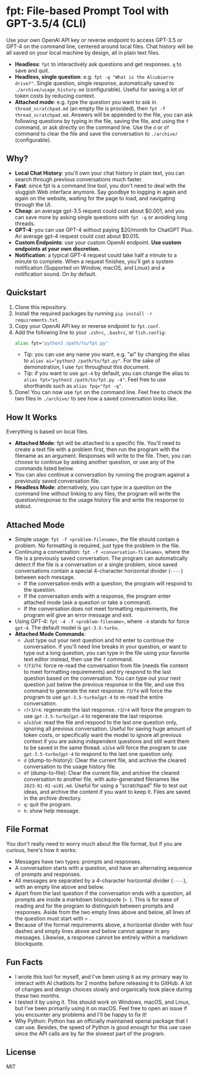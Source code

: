 # fpt: File-based Prompt Tool with GPT-3.5/4 (CLI)

Use your own OpenAI API key or reverse endpoint to access GPT-3.5 or GPT-4 on the command line, centered around local files. Chat history will be all saved on your local machine by design, all in plain text files.

- **Headless**: `fpt` to interactively ask questions and get responses. `q` to save and quit.
- **Headless, single question**: e.g. `fpt -q "What is the Alcubierre drive?"`. Single question, single response, automatically saved to `./archive/usage_history.md` (configurable). Useful for saving a lot of token costs by reducing context.
- **Attached mode**: e.g. type the question you want to ask in `thread_scratchpad.md` (an empty file is provided), then `fpt -f thread_scratchpad.md`. Answers will be appended to the file, you can ask following questions by typing in the file, saving the file, and using the `f` command, or ask directly on the command line. Use the `d` or `df` command to clear the file and save the conversation to `./archive/` (configurable).

## Why?

- **Local Chat History**: you'll own your chat history in plain text, you can search through previous conversations much faster.
- **Fast**: since fpt is a command line tool, you don't need to deal with the sluggish Web interface anymore. Say goodbye to logging in again and again on the website, waiting for the page to load, and navigating through the UI.
- **Cheap**: an average gpt-3.5 request could cost about $0.001, and you can save more by asking single questions with `fpt -q` or avoiding long threads.
- **GPT-4**: you can use GPT-4 without paying $20/month for ChatGPT Plus. An average gpt-4 request could cost about $0.015.
- **Custom Endpoints**: use your custom OpenAI endpoint. **Use custom endpoints at your own discretion.**
- **Notification**: a typical GPT-4 request could take half a minute to a minute to complete. When a request finishes, you'll get a system notification (Supported on Window, macOS, and Linux) and a notification sound. On by default.

## Quickstart

1. Clone this repository.
2. Install the required packages by running `pip install -r requirements.txt`.
3. Copy your OpenAI API key or reverse endpoint to `fpt.conf`.
4. Add the following line to your `.zshrc`, `.bashrc`, or `fish.config`:
   ```bash
   alias fpt="python3 /path/to/fpt.py"
   ```
   - Tip: you can use any name you want, e.g. "ai" by changing the alias to `alias ai="python3 /path/to/fpt.py"`. For the sake of demonstration, I use `fpt` throughout this document.
   - Tip: if you want to use `gpt-4` by default, you can change the alias to `alias fpt="python3 /path/to/fpt.py -4"`. Feel free to use shorthands such as `alias fpq="fpt -q"`.
5. Done! You can now use `fpt` on the command line. Feel free to check the two files in `./archive/` to see how a saved conversation looks like.

## How It Works

Everything is based on local files.

- **Attached Mode**: fpt will be attached to a specific file. You'll need to create a text file with a problem first, then run the program with the filename as an argument. Responses will write to the file. Then, you can choose to continue by asking another question, or use any of the commands listed below.
- You can also continue a conversation by running the program against a previously saved conversation file.
- **Headless Mode**: alternatively, you can type in a question on the command line without linking to any files, the program will write the question/response to the usage history file and write the response to stdout.

## Attached Mode

- Simple usage: `fpt -f <problem-filename>`, the file should contain a problem. No formatting is required, just type the problem in the file.
- Continuing a conversation: `fpt -f <conversation-filename>`, where the file is a previously saved conversation. The program can automatically detect if the file is a conversation or a single problem, since saved conversations contain a special 4-character horizontal divider (`----`) between each message.
  - If the conversation ends with a question, the program will respond to the question.
  - If the conversation ends with a response, the program enter attached mode (ask a question or take a command).
  - If the conversation does not meet formatting requirements, the program will give an error message and exit.
- Using GPT-4: `fpt -4 -f <problem-filename>`, where `-4` stands for force `gpt-4`. The default model is `gpt-3.5-turbo`.
- **Attached Mode Commands**:
  - Just type out your next question and hit enter to continue the conversation. If you'll need line breaks in your question, or want to type out a long question, you can type in the file using your favorite text editor instead, then use the `f` command.
  - `f`/`f3`/`f4`: force re-read the conversation from file (needs file content to meet formatting requirements) and try respond to the last question based on the conversation. You can type out your next question just below the previous response in the file, and use this command to generate the next response. `f3`/`f4` will force the program to use `gpt-3.5-turbo`/`gpt-4` to re-read the entire conversation.
  - `r`/`r3`/`r4`: regenerate the last response. `r3`/`r4` will force the program to use `gpt-3.5-turbo`/`gpt-4` to regenerate the last response.
  - `o`/`o3`/`o4`: read the file and respond to the last one question only, ignoring all previous conversation. Useful for saving huge amount of token costs, or specifically want the model to ignore all previous context if you are asking independent questions and still want them to be saved in the same thread. `o3`/`o4` will force the program to use `gpt-3.5-turbo`/`gpt-4` to respond to the last one question only.
  - `d` (dump-to-history): Clear the current file, and archive the cleared conversation to the usage history file.
  - `df` (dump-to-file): Clear the current file, and archive the cleared conversation to another file, with auto-generated filenames like `2023-01-01-ai01.md`. Useful for using a "scratchpad" file to test out ideas, and archive the content if you want to keep it. Files are saved in the archive directory.
  - `q`: quit the program.
  - `h`: show help message.

## File Format

You don't really need to worry much about the file format, but if you are curious, here's how it works:

- Messages have two types: prompts and responses.
- A conversation starts with a question, and have an alternating sequence of prompts and responses.
- All messages are separated by a 4-character horizontal divider (`----`), with an empty line above and below.
- Apart from the last question if the conversation ends with a question, all prompts are inside a markdown blockquote (`> `). This is for ease of reading and for the program to distinguish between prompts and responses. Aside from the two empty lines above and below, all lines of the question must start with `> `.
- Because of the format requirements above, a horizontal divider with four dashes and empty lines above and below cannot appear in any messages. Likewise, a response cannot be entirely within a markdown blockquote.

## Fun Facts

- I wrote this tool for myself, and I've been using it as my primary way to interact with AI chatbots for 2 months before releasing it to GitHub. A lot of changes and design choices slowly and organically took place during these two months.
- I tested it by using it. This should work on Windows, macOS, and Linux, but I've been primarily using it on macOS. Feel free to open an issue if you encounter any problems and I'll be happy to fix it!
- Why Python: Python has an officially maintained openai package that I can use. Besides, the speed of Python is good enough for this use case since the API calls are by far the slowest part of the program.

## License

MIT
